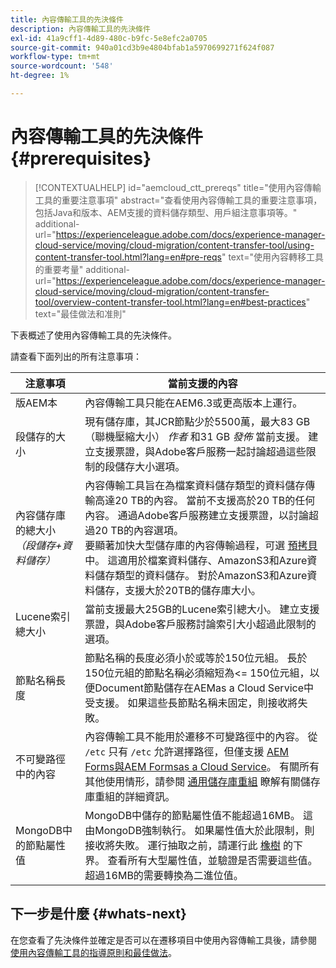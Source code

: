 ```yaml
---
title: 內容傳輸工具的先決條件
description: 內容傳輸工具的先決條件
exl-id: 41a9cff1-4d89-480c-b9fc-5e8efc2a0705
source-git-commit: 940a01cd3b9e4804bfab1a5970699271f624f087
workflow-type: tm+mt
source-wordcount: '548'
ht-degree: 1%

---
```


# 內容傳輸工具的先決條件 {#prerequisites}

>[!CONTEXTUALHELP]
>id="aemcloud_ctt_prereqs"
>title="使用內容傳輸工具的重要注意事項"
>abstract="查看使用內容傳輸工具的重要注意事項，包括Java和版本、AEM支援的資料儲存類型、用戶組注意事項等。"
>additional-url="https://experienceleague.adobe.com/docs/experience-manager-cloud-service/moving/cloud-migration/content-transfer-tool/using-content-transfer-tool.html?lang=en#pre-reqs" text="使用內容轉移工具的重要考量"
>additional-url="https://experienceleague.adobe.com/docs/experience-manager-cloud-service/moving/cloud-migration/content-transfer-tool/overview-content-transfer-tool.html?lang=en#best-practices" text="最佳做法和准則"

下表概述了使用內容傳輸工具的先決條件。

請查看下面列出的所有注意事項：

| 注意事項 | 當前支援的內容 |
|--- |--- |
| 版AEM本 | 內容傳輸工具只能在AEM6.3或更高版本上運行。 |
| 段儲存的大小 | 現有儲存庫，其JCR節點少於5500萬，最大83 GB（聯機壓縮大小） *作者* 和31 GB *發佈* 當前支援。 建立支援票證，與Adobe客戶服務一起討論超過這些限制的段儲存大小選項。 |
| 內容儲存庫的總大小 <br>*（段儲存+資料儲存）* | 內容傳輸工具旨在為檔案資料儲存類型的資料儲存傳輸高達20 TB的內容。 當前不支援高於20 TB的任何內容。 通過Adobe客戶服務建立支援票證，以討論超過20 TB的內容選項。 <br>要顯著加快大型儲存庫的內容傳輸過程，可選 [預拷貝](https://experienceleague.adobe.com/docs/experience-manager-cloud-service/moving/cloud-migration/content-transfer-tool/handling-large-content-repositories.html?lang=en#setting-up-pre-copy-step) 中。 這適用於檔案資料儲存、AmazonS3和Azure資料儲存類型的資料儲存。 對於AmazonS3和Azure資料儲存，支援大於20TB的儲存庫大小。 |
| Lucene索引總大小 | 當前支援最大25GB的Lucene索引總大小。 建立支援票證，與Adobe客戶服務討論索引大小超過此限制的選項。 |
| 節點名稱長度 | 節點名稱的長度必須小於或等於150位元組。 長於150位元組的節點名稱必須縮短為&lt;= 150位元組，以便Document節點儲存在AEMas a Cloud Service中受支援。 如果這些長節點名稱未固定，則接收將失敗。 |
| 不可變路徑中的內容 | 內容傳輸工具不能用於遷移不可變路徑中的內容。 從 `/etc` 只有 `/etc` 允許選擇路徑，但僅支援 [AEM Forms與AEM Formsas a Cloud Service](https://experienceleague.adobe.com/docs/experience-manager-forms-cloud-service/forms/migrate-to-forms-as-a-cloud-service.html?lang=en#paths-of-various-aem-forms-specific-assets)。 有關所有其他使用情形，請參閱 [通用儲存庫重組](https://experienceleague.adobe.com/docs/experience-manager-64/deploying/restructuring/all-repository-restructuring-in-aem-6-4.html?lang=en#restructuring) 瞭解有關儲存庫重組的詳細資訊。 |
| MongoDB中的節點屬性值 | MongoDB中儲存的節點屬性值不能超過16MB。 這由MongoDB強制執行。 如果屬性值大於此限制，則接收將失敗。 運行抽取之前，請運行此 [橡樹](https://repo1.maven.org/maven2/org/apache/jackrabbit/oak-run/1.38.0/oak-run-1.38.0.jar) 的下界。 查看所有大型屬性值，並驗證是否需要這些值。 超過16MB的需要轉換為二進位值。 |

## 下一步是什麼 {#whats-next}

在您查看了先決條件並確定是否可以在遷移項目中使用內容傳輸工具後，請參閱 [使用內容傳輸工具的指導原則和最佳做法](https://experienceleague.adobe.com/docs/experience-manager-cloud-service/moving/cloud-migration/content-transfer-tool/guidelines-best-practices-content-transfer-tool.html?lang=en)。
